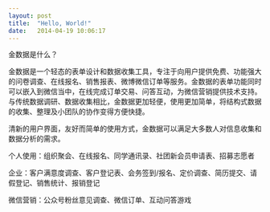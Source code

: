 ```yaml
---
layout: post
title:  "Hello, World!"
date:   2014-04-19 10:06:17
---
```


金数据是什么？

金数据是一个轻态的表单设计和数据收集工具，专注于向用户提供免费、功能强大的问卷调查、在线报名、销售报表、微博微信订单等服务。金数据的表单功能同时可以嵌入到微信当中，在线完成订单交易、问答互动，为微信营销提供技术支持。与传统数据调研、数据收集相比，金数据更加轻便，使用更加简单，将结构式数据的收集、整理及小团队的协作变得方便快捷。

清新的用户界面，友好而简单的使用方式，金数据可以满足大多数人对信息收集和数据分析的需求。

个人使用：组织聚会、在线报名、同学通讯录、社团新会员申请表、招募志愿者

企业：客户满意度调查、客户登记表、会务签到/报名、定价调查、简历提交、请假登记、销售统计、报销登记

微信营销：公众号粉丝意见调查、微信订单、互动问答游戏